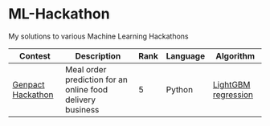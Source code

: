 # ML-Hackathon
My solutions to various Machine Learning Hackathons



| Contest | Description | Rank | Language | Algorithm |
| ------- | ----------- | ---- | -------- | --------- |
| [Genpact Hackathon](https://datahack.analyticsvidhya.com/contest/genpact-machine-learning-hackathon/pvt_lb) | Meal order prediction for an online food delivery business | 5 | Python | [LightGBM regression](https://lightgbm.readthedocs.io/en/latest/) |